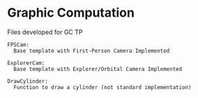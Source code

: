 # Graphic Computation

Files developed for GC TP

    FPSCam:
      Base template with First-Person Camera Implemented
      
    ExplorerCam:
      Base template with Explorer/Orbital Camera Implemented
    
    DrawCylinder:
      Function to draw a cylinder (not standard implementation)
